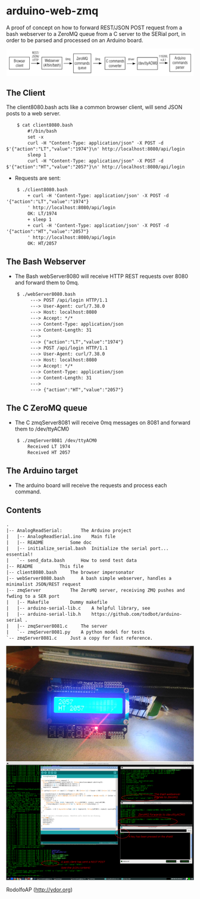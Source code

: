 # arduino-web-zmq
A proof of concept on how to forward REST/JSON POST request from a bash webserver to a ZeroMQ queue from a C server to the SERial port, in order to be parsed and processed on an Arduino board.

![Shield view](https://github.com/rodolfoap/arduino-web-zmq/blob/master/img/design.png)

## The Client

The client8080.bash acts like a common browser client, will send JSON posts to a web server.

```
	$ cat client8080.bash
		#!/bin/bash
		set -x
		curl -H "Content-Type: application/json" -X POST -d $'{"action":"LT","value":"1974"}\n' http://localhost:8080/api/login
		sleep 1
		curl -H "Content-Type: application/json" -X POST -d $'{"action":"HT","value":"2057"}\n' http://localhost:8080/api/login
```

* Requests are sent:

```
	$ ./client8080.bash
		+ curl -H 'Content-Type: application/json' -X POST -d '{"action":"LT","value":"1974"}
		' http://localhost:8080/api/login
		OK: LT/1974
		+ sleep 1
		+ curl -H 'Content-Type: application/json' -X POST -d '{"action":"HT","value":"2057"}
		' http://localhost:8080/api/login
		OK: HT/2057
```

## The Bash Webserver

* The Bash webServer8080 will receive HTTP REST requests over 8080 and forward them to 0mq.
```
	$ ./webServer8080.bash
		 ---> POST /api/login HTTP/1.1
		 ---> User-Agent: curl/7.38.0
		 ---> Host: localhost:8080
		 ---> Accept: */*
		 ---> Content-Type: application/json
		 ---> Content-Length: 31
		 --->
		 ---> {"action":"LT","value":"1974"}
		 ---> POST /api/login HTTP/1.1
		 ---> User-Agent: curl/7.38.0
		 ---> Host: localhost:8080
		 ---> Accept: */*
		 ---> Content-Type: application/json
		 ---> Content-Length: 31
		 --->
		 ---> {"action":"HT","value":"2057"}
```
## The C ZeroMQ queue

* The C zmqServer8081 will receive 0mq messages on 8081 and forward them to /dev/ttyACM0

```
	$ ./zmqServer8081 /dev/ttyACM0
		Received LT 1974
		Received HT 2057

```
## The Arduino target

* The arduino board will receive the requests and process each command.

## Contents
```
.
|-- AnalogReadSerial: 		The Arduino project
|   |-- AnalogReadSerial.ino	Main file
|   |-- README			Some doc
|   |-- initialize_serial.bash	Initialize the serial port... essential!
|   `-- send_data.bash		How to send test data
|-- README			This file
|-- client8080.bash		The browser impersonator
|-- webServer8080.bash		A bash simple webserver, handles a minimalist JSON/REST request
|-- zmqServer			The ZeroMQ server, receiving ZMQ pushes and fwding to a SER port
|   |-- Makefile		Dummy makefile
|   |-- arduino-serial-lib.c	A helpful library, see
|   |-- arduino-serial-lib.h	https://github.com/todbot/arduino-serial .
|   |-- zmqServer8081.c		The server
|   `-- zmqServer8081.py	A python model for tests
`-- zmqServer8081.c		Just a copy for fast reference.
```
![Shield view](https://github.com/rodolfoap/arduino-web-zmq/blob/master/img/scshot.jpg)
![Screen view](https://github.com/rodolfoap/arduino-web-zmq/blob/master/img/scshot2.png)

RodolfoAP (http://ydor.org)
